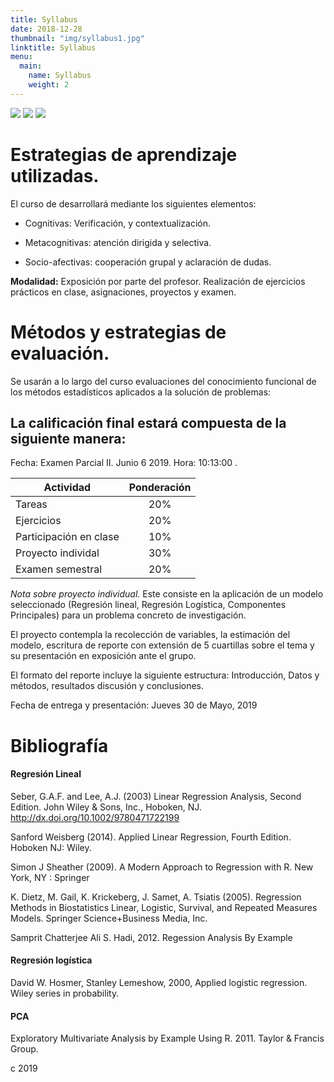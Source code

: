 ```yaml
---
title: Syllabus
date: 2018-12-28
thumbnail: "img/syllabus1.jpg"
linktitle: Syllabus
menu:
  main:
    name: Syllabus
    weight: 2
---
```

  
![](/img/syllabus2.jpg)
![](/img/syllabus3.jpg)
![](/img/syllabus4.jpg)
  

# Estrategias de aprendizaje utilizadas.

El curso de desarrollará mediante los siguientes elementos:

+ Cognitivas: Verificación, y contextualización.

+	Metacognitivas: atención dirigida y selectiva.

+	Socio-afectivas: cooperación grupal y aclaración de dudas.

**Modalidad:** Exposición por parte del profesor.  Realización de ejercicios prácticos en clase, asignaciones, proyectos y examen. 


# Métodos y estrategias de evaluación.
Se usarán a lo largo del curso evaluaciones del conocimiento funcional de los métodos estadísticos aplicados a la solución de problemas: 

La calificación final estará compuesta de la siguiente manera:
---
Fecha: Examen Parcial II. Junio 6 2019. Hora: 10:13:00 .

Actividad | Ponderación
|----------------------------------------|:---------------------:|
  Tareas                                 |                20% 
	 Ejercicios                        |            20%
  Participación en clase              |           10%
  Proyecto individal |              30%
  Examen semestral                    |              20%


*Nota sobre proyecto individual.* Este consiste en la aplicación de un modelo seleccionado (Regresión lineal, Regresión Logística, Componentes Principales) para un problema concreto de investigación.

El proyecto contempla la recolección de variables, la estimación del modelo, escritura de reporte con extensión de 5 cuartillas sobre el tema y su presentación en exposición ante el grupo.

El formato del reporte incluye la siguiente estructura: Introducción, Datos y métodos, resultados discusión y conclusiones.

Fecha de entrega y presentación: Jueves 30 de Mayo, 2019

# Bibliografía

#### Regresión Lineal

Seber, G.A.F. and Lee, A.J. (2003) Linear Regression Analysis, Second Edition. John Wiley & Sons, Inc., Hoboken, NJ. 
http://dx.doi.org/10.1002/9780471722199


Sanford Weisberg (2014). Applied Linear Regression, Fourth Edition. Hoboken NJ: Wiley. 
 

Simon J Sheather (2009). A Modern Approach to Regression with R. New York, NY : Springer

K. Dietz, M. Gail, K. Krickeberg, J. Samet, A. Tsiatis (2005). Regression Methods in Biostatistics Linear, Logistic, Survival, and Repeated Measures Models. Springer Science+Business Media, Inc.

Samprit Chatterjee Ali S. Hadi, 2012. Regession Analysis By Example

#### Regresión logística

David W. Hosmer, Stanley Lemeshow, 2000, Applied logistic regression. Wiley series in probability.


#### PCA 

Exploratory Multivariate Analysis by Example Using R. 2011. Taylor & Francis Group.


c 2019